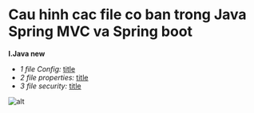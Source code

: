 # Cau hinh cac file co ban trong Java Spring MVC va Spring boot

**I.Java new**
- *1 file Config:* [title](http://mta.edu.vn)
- *2 file properties:* [title](http://mta.edu.vn)
- *3 file security:* [title](http://mta.edu.vn)

![alt](https://img.vn/uploads/version/img24-png-20190726133727cbvncjKzsQ.png)
